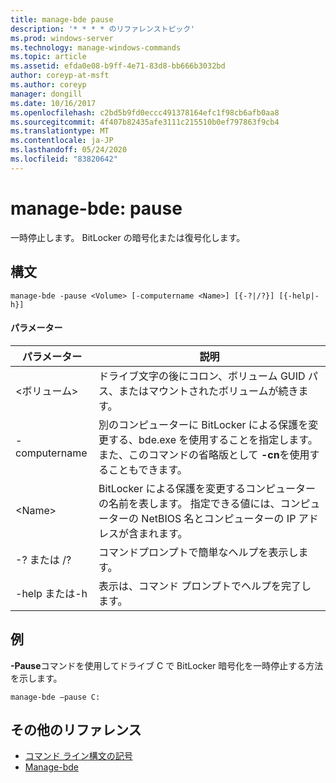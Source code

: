 ```yaml
---
title: manage-bde pause
description: '* * * * のリファレンストピック'
ms.prod: windows-server
ms.technology: manage-windows-commands
ms.topic: article
ms.assetid: efda0e08-b9ff-4e71-83d8-bb666b3032bd
author: coreyp-at-msft
ms.author: coreyp
manager: dongill
ms.date: 10/16/2017
ms.openlocfilehash: c2bd5b9fd0eccc491378164efc1f98cb6afb0aa8
ms.sourcegitcommit: 4f407b82435afe3111c215510b0ef797863f9cb4
ms.translationtype: MT
ms.contentlocale: ja-JP
ms.lasthandoff: 05/24/2020
ms.locfileid: "83820642"
---
```

# <a name="manage-bde-pause"></a>manage-bde: pause



一時停止します。 BitLocker の暗号化または復号化します。

## <a name="syntax"></a>構文

```
manage-bde -pause <Volume> [-computername <Name>] [{-?|/?}] [{-help|-h}]
```

#### <a name="parameters"></a>パラメーター

|パラメーター|説明|
|---------|-----------|
|\<ボリューム>|ドライブ文字の後にコロン、ボリューム GUID パス、またはマウントされたボリュームが続きます。|
|-computername|別のコンピューターに BitLocker による保護を変更する、bde.exe を使用することを指定します。 また、このコマンドの省略版として **-cn**を使用することもできます。|
|\<Name>|BitLocker による保護を変更するコンピューターの名前を表します。 指定できる値には、コンピューターの NetBIOS 名とコンピューターの IP アドレスが含まれます。|
|-? または /?|コマンドプロンプトで簡単なヘルプを表示します。|
|-help または-h|表示は、コマンド プロンプトでヘルプを完了します。|

## <a name="examples"></a>例

**-Pause**コマンドを使用してドライブ C で BitLocker 暗号化を一時停止する方法を示します。
```
manage-bde –pause C:
```

## <a name="additional-references"></a>その他のリファレンス

- [コマンド ライン構文の記号](command-line-syntax-key.md)
-   [Manage-bde](manage-bde.md)